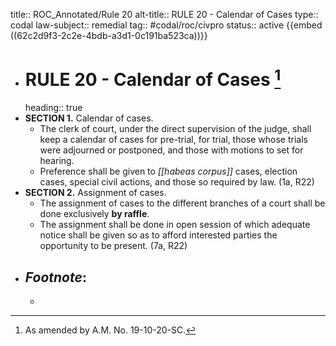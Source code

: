 title:: ROC_Annotated/Rule 20
alt-title:: RULE 20 - Calendar of Cases
type:: codal
law-subject:: remedial
tag:: #codal/roc/civpro
status:: active
{{embed ((62c2d9f3-2c2e-4bdb-a3d1-0c191ba523ca))}}

- # RULE 20 - Calendar of Cases [^1]
  heading:: true
- **SECTION 1.** Calendar of cases.
	- The clerk of court, under the direct supervision of the judge, shall keep a calendar of cases for pre-trial, for trial, those whose trials were adjourned or postponed, and those with motions to set for hearing.
	- Preference shall be given to *[[habeas corpus]]* cases, election cases, special civil actions, and those so required by law. (1a, R22)
- **SECTION 2.** Assignment of cases.
	- The assignment of cases to the different branches of a court shall be done exclusively **by raffle**.
	- The assignment shall be done in open session of which adequate notice shall be given so as to afford interested parties the opportunity to be present. (7a, R22)
- ## _Footnote_:
	- [^1]: As amended by A.M. No. 19-10-20-SC.